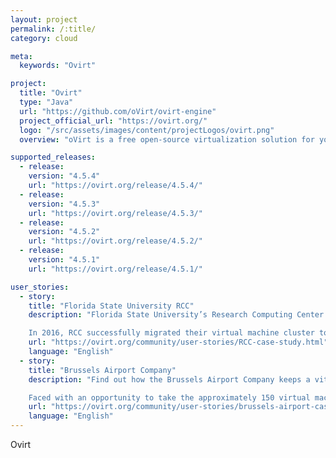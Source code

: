 ```yaml
---
layout: project
permalink: /:title/
category: cloud

meta:
  keywords: "Ovirt"

project:
  title: "Ovirt"
  type: "Java"
  url: "https://github.com/oVirt/ovirt-engine"
  project_official_url: "https://ovirt.org/"
  logo: "/src/assets/images/content/projectLogos/ovirt.png"
  overview: "oVirt is a free open-source virtualization solution for your entire enterprise."

supported_releases:
  - release:
    version: "4.5.4"
    url: "https://ovirt.org/release/4.5.4/"
  - release:
    version: "4.5.3"
    url: "https://ovirt.org/release/4.5.3/"
  - release:
    version: "4.5.2"
    url: "https://ovirt.org/release/4.5.2/"
  - release:
    version: "4.5.1"
    url: "https://ovirt.org/release/4.5.1/"

user_stories:
  - story:
    title: "Florida State University RCC"
    description: "Florida State University’s Research Computing Center (RCC) provides the university’s academic community with access to a virtual machine cluster. It is used for basic data services, collaborative applications, firewall installation, and other self-managed services.

    In 2016, RCC successfully migrated their virtual machine cluster to oVirt. The oVirt-powered cluster is currently serving 60 users across 20 academic departments."
    url: "https://ovirt.org/community/user-stories/RCC-case-study.html"
    language: "English"
  - story:
    title: "Brussels Airport Company"
    description: "Find out how the Brussels Airport Company keeps a vital transportation and cargo center moving by managing their virtual machines with oVirt.

    Faced with an opportunity to take the approximately 150 virtual machines housed on 30 Solaris machines and manage them with another virtual datacenter management tool, the Brussels Airport IT team went with oVirt running atop CentOS."
    url: "https://ovirt.org/community/user-stories/brussels-airport-case-study.html"
    language: "English"
---
```


<p>Ovirt</p>
